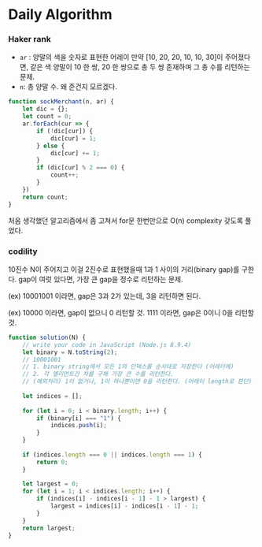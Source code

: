 # Daily Algorithm
### Haker rank
- `ar` : 양말의 색을 숫자로 표현한 어레이
만약 [10, 20, 20, 10, 10, 30]이 주어졌다면, 같은 색 양말이 10 한 쌍, 20 한 쌍으로 총 두 쌍 존재하며 그 총 수를 리턴하는 문제.
- `n`: 총 양말 수. 왜 준건지 모르겠다.

```javascript
function sockMerchant(n, ar) {
    let dic = {};
    let count = 0;
    ar.forEach(cur => {
        if (!dic[cur]) {
            dic[cur] = 1;
        } else {
            dic[cur] += 1;
        }
        if (dic[cur] % 2 === 0) {
            count++;
        }
    })
    return count;
}
```
처음 생각했던 알고리즘에서 좀 고쳐서 for문 한번만으로 O(n) complexity 갖도록 풀었다.

### codility
10진수 N이 주어지고 이걸 2진수로 표현했을때 1과 1 사이의 거리(binary gap)를 구한다. gap이 여럿 있다면, 가장 큰 gap을 정수로 리턴하는 문제.

(ex) 10001001 이라면, gap은 3과 2가 있는데, 3을 리턴하면 된다.

(ex) 10000 이라면, gap이 없으니 0 리턴할 것. 1111 이라면, gap은 0이니 0을 리턴할 것.

```javascript
function solution(N) {
    // write your code in JavaScript (Node.js 8.9.4)
    let binary = N.toString(2);
    // 10001001
    // 1. binary string에서 모든 1의 인덱스를 순서대로 저장한다 (어레이에)
    // 2. 각 엘리먼트간 차를 구해 가장 큰 수를 리턴한다.
    // (예외처리) 1이 없거나, 1이 하나뿐이면 0을 리턴한다. (어레이 length로 판단)
    
    let indices = [];
    
    for (let i = 0; i < binary.length; i++) {
        if (binary[i] === "1") {
            indices.push(i);
        }
    }
    
    if (indices.length === 0 || indices.length === 1) {
        return 0;
    }
    
    let largest = 0;
    for (let i = 1; i < indices.length; i++) {
        if (indices[i] - indices[i - 1] - 1 > largest) {
            largest = indices[i] - indices[i - 1] - 1;
        }
    }
    return largest;
}
```
<!--stackedit_data:
eyJoaXN0b3J5IjpbMTg3MTQyODEyNCw3MDU3MzQ5ODBdfQ==
-->